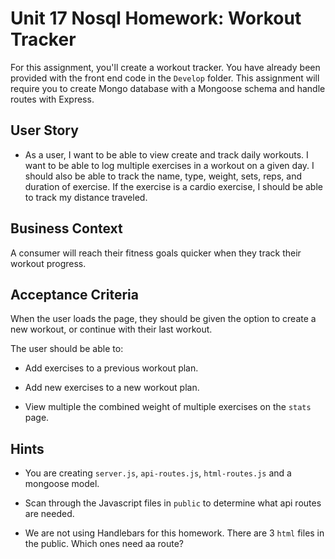 # Unit 17 Nosql Homework: Workout Tracker

For this assignment, you'll create a workout tracker. 
You have already been provided with the front end code in the `Develop` folder. 
This assignment will require you to create Mongo database with a Mongoose schema and handle routes with Express.

## User Story

* As a user, I want to be able to view create and track daily workouts. 
I want to be able to log multiple exercises in a workout on a given day. 
I should also be able to track the name, type, weight, sets, reps, and duration of exercise. 
If the exercise is a cardio exercise, I should be able to track my distance traveled.

## Business Context

A consumer will reach their fitness goals quicker when they track their workout progress.

## Acceptance Criteria

When the user loads the page, they should be given the option to create a new workout, or continue with their last workout.

The user should be able to:

  * Add exercises to a previous workout plan.

  * Add new exercises to a new workout plan.

  * View multiple the combined weight of multiple exercises on the `stats` page.

## Hints
 * You are creating `server.js`, `api-routes.js`, `html-routes.js` and a mongoose model.

 * Scan through the Javascript files in `public` to determine what api routes are needed.

 * We are not using Handlebars for this homework. There are 3 `html` files in the public. Which ones need aa route?